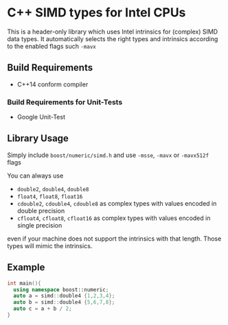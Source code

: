 # C++ SIMD types for Intel CPUs
 
This is a header-only library which uses Intel intrinsics for (complex) SIMD data types.
It automatically selects the right types and intrinsics according to the enabled flags such `-mavx`

## Build Requirements

- C++14 conform compiler

### Build Requirements for Unit-Tests 

- Google Unit-Test

## Library Usage

Simply include `boost/numeric/simd.h` and use `-msse`, `-mavx` or `-mavx512f` flags

You can always use
- `double2`, `double4`, `double8`
- `float4`, `float8`, `float16`
- `cdouble2`, `cdouble4`, `cdouble8` as complex types with values encoded in double precision
- `cfloat4`, `cfloat8`, `cfloat16` as complex types with values encoded in single precision

even if your machine does not support the intrinsics with that length.
Those types will mimic the intrinsics.

## Example

```cpp
int main(){
  using namespace boost::numeric;
  auto a = simd::double4 {1,2,3,4};
  auto b = simd::double4 {5,6,7,8};
  auto c = a + b / 2;
}

```
